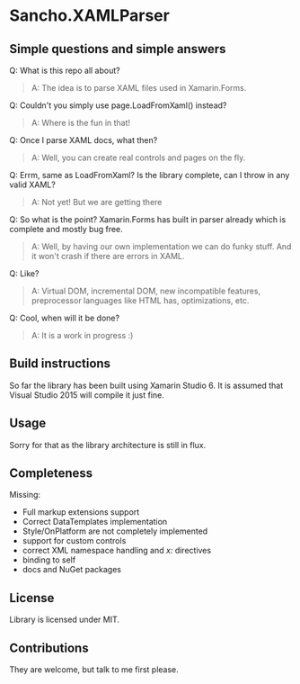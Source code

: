 # Sancho.XAMLParser

## Simple questions and simple answers 

Q: What is this repo all about?
> A: The idea is to parse XAML files used in Xamarin.Forms.

Q: Couldn't you simply use page.LoadFromXaml() instead?
> A: Where is the fun in that!

Q: Once I parse XAML docs, what then?
> A: Well, you can create real controls and pages on the fly.

Q: Errm, same as LoadFromXaml? Is the library complete, can I throw in any valid XAML?
> A: Not yet! But we are getting there

Q: So what is the point? Xamarin.Forms has built in parser already which is complete and mostly bug free.
> A: Well, by having our own implementation we can do funky stuff. And it won't crash if there are errors in XAML.

Q: Like?
> A: Virtual DOM, incremental DOM, new incompatible features, preprocessor languages like HTML has, optimizations, etc.

Q: Cool, when will it be done?
> A: It is a work in progress :)

## Build instructions

So far the library has been built using Xamarin Studio 6. It is assumed that Visual Studio 2015 will compile it just fine.

## Usage

Sorry for that as the library architecture is still in flux.

## Completeness

Missing:

 - Full markup extensions support
 - Correct DataTemplates implementation
 - Style/OnPlatform are not completely implemented
 - support for custom controls
 - correct XML namespace handling and _x:_ directives
 - binding to self
 - docs and NuGet packages


## License

Library is licensed under MIT.

## Contributions

They are welcome, but talk to me first please.